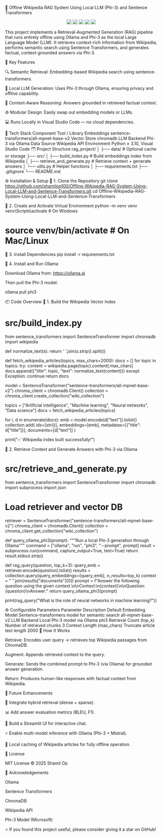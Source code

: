 🧠 Offline Wikipedia RAG System Using Local LLM (Phi-3) and Sentence Transformers
<p align="center"> <img src="https://img.shields.io/badge/Python-3.10%2B-blue?logo=python" /> <img src="https://img.shields.io/badge/Ollama-Phi--3-green?logo=ollama" /> <img src="https://img.shields.io/badge/Sentence--Transformers-all--mpnet--base--v2-orange" /> <img src="https://img.shields.io/badge/License-MIT-lightgrey" /> <img src="https://img.shields.io/badge/Platform-VS%20Code-blueviolet" /> </p>

This project implements a Retrieval-Augmented Generation (RAG) pipeline that runs entirely offline using Ollama and Phi-3 as the local Large Language Model (LLM).
It retrieves context-rich information from Wikipedia, performs semantic search using Sentence Transformers, and generates factual, context-grounded answers via Phi-3.

🚀 Key Features

🔍 Semantic Retrieval: Embedding-based Wikipedia search using sentence-transformers.

🧩 Local LLM Generation: Uses Phi-3 through Ollama, ensuring privacy and offline capability.

🧠 Context-Aware Reasoning: Answers grounded in retrieved factual context.

⚙️ Modular Design: Easily swap out embedding models or LLMs.

💻 Runs Locally in Visual Studio Code — no cloud dependencies.

🧰 Tech Stack
Component	Tool / Library
Embeddings	sentence-transformers/all-mpnet-base-v2
Vector Store	chromadb
LLM Backend	Phi-3 via Ollama
Data Source	Wikipedia API
Environment	Python ≥ 3.10, Visual Studio Code
🗂️ Project Structure
rag_project/
│
├── data/                        # Optional cache or storage
├── src/
│   ├── build_index.py           # Build embeddings index from Wikipedia
│   ├── retrieve_and_generate.py # Retrieve context + generate answers
│   └── utils.py                 # Helper functions
│
├── requirements.txt
├── .gitignore
└── README.md

⚙️ Installation & Setup
🔸 1. Clone the Repository
git clone https://github.com/shamilop100/Offline-Wikipedia-RAG-System-Using-Local-LLM-and-Sentence-Transformers.git
cd Offline-Wikipedia-RAG-System-Using-Local-LLM-and-Sentence-Transformers

🔸 2. Create and Activate Virtual Environment
python -m venv venv
venv\Scripts\activate     # On Windows
# source venv/bin/activate  # On Mac/Linux

🔸 3. Install Dependencies
pip install -r requirements.txt

🔸 4. Install and Run Ollama

Download Ollama from: https://ollama.ai

Then pull the Phi-3 model:

ollama pull phi3

📦 Code Overview
🔹 1. Build the Wikipedia Vector Index
# src/build_index.py
from sentence_transformers import SentenceTransformer
import chromadb
import wikipedia

def normalize_text(s):
    return ' '.join(s.strip().split())

def fetch_wikipedia_articles(topics, max_chars=2000):
    docs = []
    for topic in topics:
        try:
            content = wikipedia.page(topic).content[:max_chars]
            docs.append({"title": topic, "text": normalize_text(content)})
        except Exception:
            continue
    return docs

model = SentenceTransformer("sentence-transformers/all-mpnet-base-v2")
chroma_client = chromadb.Client()
collection = chroma_client.create_collection("wiki_collection")

topics = ["Artificial intelligence", "Machine learning", "Neural networks", "Data science"]
docs = fetch_wikipedia_articles(topics)

for i, d in enumerate(docs):
    emb = model.encode(d["text"]).tolist()
    collection.add(
        ids=[str(i)],
        embeddings=[emb],
        metadatas=[{"title": d["title"]}],
        documents=[d["text"]]
    )

print("✅ Wikipedia index built successfully!")

🔹 2. Retrieve Context and Generate Answers with Phi-3 via Ollama
# src/retrieve_and_generate.py
from sentence_transformers import SentenceTransformer
import chromadb
import subprocess
import json

# Load retriever and vector DB
retriever = SentenceTransformer("sentence-transformers/all-mpnet-base-v2")
chroma_client = chromadb.Client()
collection = chroma_client.get_collection("wiki_collection")

def query_ollama_phi3(prompt):
    """Run a local Phi-3 generation through Ollama"""
    command = ["ollama", "run", "phi3", "--prompt", prompt]
    result = subprocess.run(command, capture_output=True, text=True)
    return result.stdout.strip()

def rag_query(question, top_k=3):
    query_emb = retriever.encode(question).tolist()
    results = collection.query(query_embeddings=[query_emb], n_results=top_k)
    context = " ".join(results["documents"][0])
    prompt = f"Answer the following question using the given context.\n\nContext:\n{context}\n\nQuestion: {question}\nAnswer:"
    return query_ollama_phi3(prompt)

print(rag_query("What is the role of neural networks in machine learning?"))

⚙️ Configurable Parameters
Parameter	Description	Default
Embedding Model	Sentence-transformers model for semantic search	all-mpnet-base-v2
LLM Backend	Local Phi-3 model via Ollama	phi3
Retrieval Count (top_k)	Number of retrieved chunks	3
Context Length (max_chars)	Truncate article text length	2000
🧩 How It Works

Retrieve: Encodes user query → retrieves top Wikipedia passages from ChromaDB.

Augment: Appends retrieved context to the query.

Generate: Sends the combined prompt to Phi-3 (via Ollama) for grounded answer generation.

Return: Produces human-like responses with factual context from Wikipedia.

🔮 Future Enhancements

🧮 Integrate hybrid retrieval (dense + sparse).

📊 Add answer evaluation metrics (BLEU, F1).

💬 Build a Streamlit UI for interactive chat.

⚡ Enable multi-model inference with Ollama (Phi-3 + Mistral).

🔗 Local caching of Wikipedia articles for fully offline operation.

📜 License

MIT License © 2025 Shamil Op

🤝 Acknowledgements

Ollama

Sentence Transformers

ChromaDB

Wikipedia API

Phi-3 Model (Microsoft)

⭐ If you found this project useful, please consider giving it a star on GitHub!
